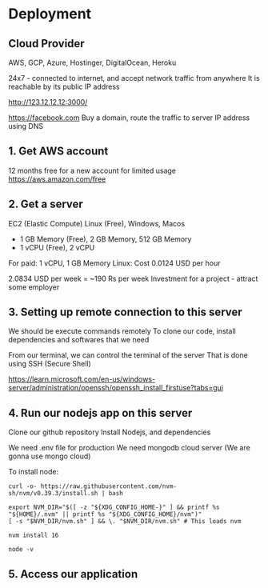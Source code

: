 
# Deployment

## Cloud Provider

AWS, GCP, Azure, Hostinger, DigitalOcean, Heroku

24x7 - connected to internet, and accept network traffic from anywhere
It is reachable by its public IP address

http://123.12.12.12:3000/

https://facebook.com
Buy a domain, route the traffic to server IP address using DNS

## 1. Get AWS account
12 months free for a new account for limited usage
https://aws.amazon.com/free

## 2. Get a server
EC2 (Elastic Compute)
Linux (Free), Windows, Macos

* 1 GB Memory (Free), 2 GB Memory, 512 GB Memory
* 1 vCPU (Free), 2 vCPU

For paid:
1 vCPU, 1 GB Memory Linux: Cost 0.0124 USD per hour

2.0834 USD per week = ~190 Rs per week
Investment for a project - attract some employer


## 3. Setting up remote connection to this server
We should be execute commands remotely
To clone our code, install dependencies and softwares that we need

From our terminal, we can control the terminal of the server
That is done using SSH (Secure Shell)

https://learn.microsoft.com/en-us/windows-server/administration/openssh/openssh_install_firstuse?tabs=gui

## 4. Run our nodejs app on this server
Clone our github repository
Install Nodejs, and dependencies

We need .env file for production
We need mongodb cloud server (We are gonna use mongo cloud)

To install node:
```
curl -o- https://raw.githubusercontent.com/nvm-sh/nvm/v0.39.3/install.sh | bash

export NVM_DIR="$([ -z "${XDG_CONFIG_HOME-}" ] && printf %s "${HOME}/.nvm" || printf %s "${XDG_CONFIG_HOME}/nvm")"
[ -s "$NVM_DIR/nvm.sh" ] && \. "$NVM_DIR/nvm.sh" # This loads nvm

nvm install 16

node -v
```

## 5. Access our application